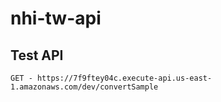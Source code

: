 # nhi-tw-api

## Test API

`GET - https://7f9ftey04c.execute-api.us-east-1.amazonaws.com/dev/convertSample`
